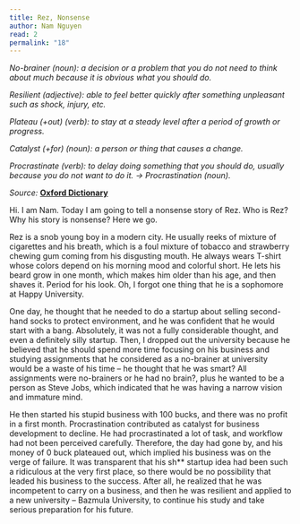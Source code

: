 ```yaml
---
title: Rez, Nonsense
author: Nam Nguyen
read: 2
permalink: "18"
---
```


*No-brainer (noun): a decision or a problem that you do not need to think about much because it is obvious what you should do.*

*Resilient (adjective): able to feel better quickly after something unpleasant such as shock, injury, etc.*

*Plateau (+out) (verb): to stay at a steady level after a period of growth or progress.*

*Catalyst (+for) (noun): a person or thing that causes a change.*

*Procrastinate (verb): to delay doing something that you should do, usually because you do not want to do it. -> Procrastination (noun).*

_Source:_ [**Oxford Dictionary**](https://www.oxfordlearnersdictionaries.com/) 


Hi. I am Nam. Today I am going to tell a nonsense story of Rez. Who is Rez? Why his story is nonsense? Here we go.

Rez is a snob young boy in a modern city. He usually reeks of mixture of cigarettes and his breath, which is a foul mixture of tobacco and strawberry chewing gum coming from his disgusting mouth. He always wears T-shirt whose colors depend on his morning mood and colorful short. He lets his beard grow in one month, which makes him older than his age, and then shaves it. Period for his look. Oh, I forgot one thing that he is a sophomore at Happy University.

One day, he thought that he needed to do a startup about selling second-hand socks to protect environment, and he was confident that he would start with a bang. Absolutely, it was not a fully considerable thought, and even a definitely silly startup. Then, I dropped out the university because he believed that he should spend more time focusing on his business and studying assignments that he considered as a no-brainer at university would be a waste of his time – he thought that he was smart? All assignments were no-brainers or he had no brain?, plus he wanted to be a person as Steve Jobs, which indicated that he was having a narrow vision and immature mind. 

He then started his stupid business with 100 bucks, and there was no profit in a first month. Procrastination contributed as catalyst for business development to decline. He had procrastinated a lot of task, and workflow had not been perceived carefully. Therefore, the day had gone by, and his money of 0 buck plateaued out, which implied his business was on the verge of failure. It was transparent that his sh** startup idea had been such a ridiculous at the very first place, so there would be no possibility that leaded his business to the success. After all, he realized that he was incompetent to carry on a business, and then he was resilient and applied to a new university – Bazmula University, to continue his study and take serious preparation for his future.
